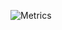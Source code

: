 ![Metrics](https://metrics.lecoq.io/linnforsman?template=classic&isocalendar=1&lines=1&achievements=1&introduction=1&languages=1&pagespeed=1&isocalendar.duration=half-year&languages.limit=8&languages.sections=most-used&languages.colors=github&languages.details=percentage&languages.threshold=0%25&languages.indepth=false&languages.categories=markup%2C%20programming&languages.recent.categories=markup%2C%20programming&languages.recent.load=300&languages.recent.days=14&introduction.title=true&achievements.threshold=C&achievements.secrets=true&achievements.display=compact&achievements.limit=0&pagespeed.url=https%3A%2F%2Flinnforsman.netlify.app&pagespeed.detailed=true&pagespeed.screenshot=true&config.timezone=Europe%2FOslo)


<!--
**linnforsman/linnforsman** is a ✨ _special_ ✨ repository because its `README.md` (this file) appears on your GitHub profile.
-->
